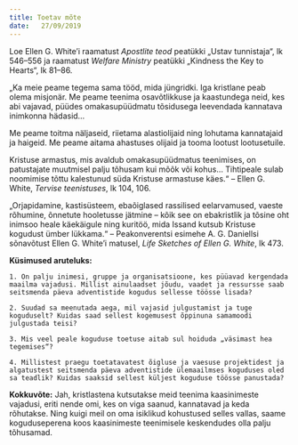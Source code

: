 ```yaml
---
title: Toetav mõte
date:   27/09/2019
---
```


Loe Ellen G. White’i raamatust _Apostlite teod_ peatükki „Ustav tunnistaja“, lk 546–556 ja raamatust _Welfare Ministry_ peatükki „Kindness the Key to Hearts“, lk 81–86.

„Ka meie peame tegema sama tööd, mida jüngridki. Iga kristlane peab olema misjonär. Me peame teenima osavõtlikkuse ja kaastundega neid, kes abi vajavad, püüdes omakasupüüdmatu tõsidusega leevendada kannatava inimkonna hädasid…

Me peame toitma näljaseid, riietama alastiolijaid ning lohutama kannatajaid ja haigeid. Me peame aitama ahastuses olijaid ja tooma lootust lootusetuile.

Kristuse armastus, mis avaldub omakasupüüdmatus teenimises, on patustajate muutmisel palju tõhusam kui mõõk või kohus… Tihtipeale sulab noomimise tõttu kalestunud süda Kristuse armastuse käes.“ – Ellen G. White, _Tervise teenistuses_, lk 104, 106.

„Orjapidamine, kastisüsteem, ebaõiglased rassilised eelarvamused, vaeste rõhumine, õnnetute hooletusse jätmine – kõik see on ebakristlik ja tõsine oht inimsoo heale käekäigule ning kuritöö, mida Issand kutsub Kristuse kogudust ümber lükkama.“ – Peakonverentsi esimehe A. G. Daniellsi sõnavõtust Ellen G. White’i matusel, _Life Sketches of Ellen G. White_, lk 473.

**Küsimused aruteluks:**

`1. On palju inimesi, gruppe ja organisatsioone, kes püüavad kergendada maailma vajadusi. Millist ainulaadset jõudu, vaadet ja ressursse saab seitsmenda päeva adventistide kogudus sellesse töösse lisada?`

`2. Suudad sa meenutada aega, mil vajasid julgustamist ja tuge koguduselt? Kuidas saad sellest kogemusest õppinuna samamoodi julgustada teisi?`

`3. Mis veel peale koguduse toetuse aitab sul hoiduda „väsimast hea tegemises“?`

`4. Millistest praegu toetatavatest õigluse ja vaesuse projektidest ja algatustest seitsmenda päeva adventistide ülemaailmses koguduses oled sa teadlik? Kuidas saaksid sellest küljest koguduse töösse panustada?`

**Kokkuvõte:** Jah, kristlastena kutsutakse meid teenima kaasinimeste vajadusi, eriti nende omi, kes on viga saanud, kannatavad ja keda rõhutakse. Ning kuigi meil on oma isiklikud kohustused selles vallas, saame koguduseperena koos kaasinimeste teenimisele keskendudes olla palju tõhusamad.